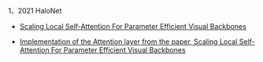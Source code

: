1、2021 HaloNet

- [Scaling Local Self-Attention For Parameter Efficient Visual Backbones](https://arxiv.org/abs/2103.12731)

- [Implementation of the Attention layer from the paper, Scaling Local Self-Attention For Parameter Efficient Visual Backbones](https://github.com/lucidrains/halonet-pytorch)